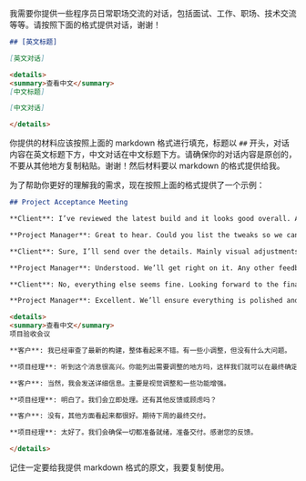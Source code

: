 我需要你提供一些程序员日常职场交流的对话，包括面试、工作、职场、技术交流等等。请按照下面的格式提供对话，谢谢！

```markdown
## [英文标题]

[英文对话]

<details>
<summary>查看中文</summary>
[中文标题]

[中文对话]

</details>
```

你提供的材料应该按照上面的 markdown 格式进行填充，标题以 `##` 开头，对话内容在英文标题下方，中文对话在中文标题下方。请确保你的对话内容是原创的，不要从其他地方复制粘贴。谢谢！然后材料要以 markdown 的格式提供给我。

为了帮助你更好的理解我的需求，现在按照上面的格式提供了一个示例：

```markdown
## Project Acceptance Meeting

**Client**: I’ve reviewed the latest build and it looks good overall. A few minor tweaks here and there, but nothing major.

**Project Manager**: Great to hear. Could you list the tweaks so we can address them before finalizing?

**Client**: Sure, I’ll send over the details. Mainly visual adjustments and a couple of feature enhancements.

**Project Manager**: Understood. We’ll get right on it. Any other feedback or concerns?

**Client**: No, everything else seems fine. Looking forward to the final delivery next week.

**Project Manager**: Excellent. We’ll ensure everything is polished and ready for delivery. Thank you for your feedback.

<details>
<summary>查看中文</summary>
项目验收会议

**客户**: 我已经审查了最新的构建，整体看起来不错。有一些小调整，但没有什么大问题。

**项目经理**: 听到这个消息很高兴。你能列出需要调整的地方吗，这样我们就可以在最终确定之前解决它们吗？

**客户**: 当然，我会发送详细信息。主要是视觉调整和一些功能增强。

**项目经理**: 明白了。我们会立即处理。还有其他反馈或顾虑吗？

**客户**: 没有，其他方面看起来都很好。期待下周的最终交付。

**项目经理**: 太好了。我们会确保一切都准备就绪，准备交付。感谢您的反馈。

</details>
```

记住一定要给我提供 markdown 格式的原文，我要复制使用。
